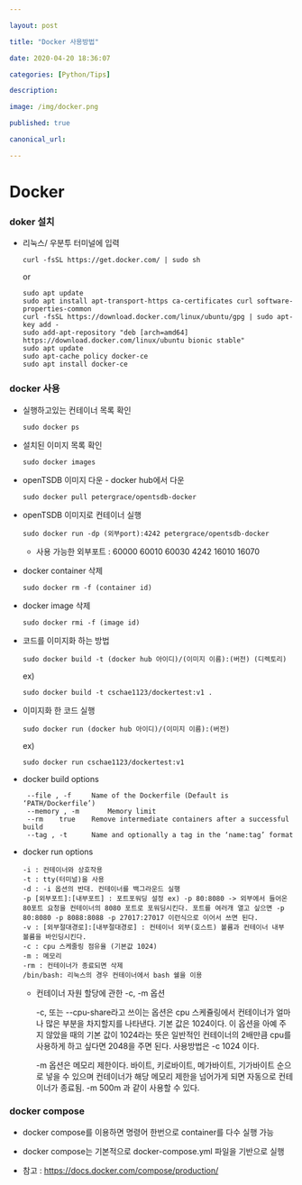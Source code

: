 ```yaml
---

layout: post

title: "Docker 사용방법"

date: 2020-04-20 18:36:07

categories: [Python/Tips]

description:

image: /img/docker.png

published: true

canonical_url:

---
```


# Docker

### doker 설치
  - 리눅스/ 우분투 터미널에 입력
    
        curl -fsSL https://get.docker.com/ | sudo sh

    or

        sudo apt update
        sudo apt install apt-transport-https ca-certificates curl software-properties-common
        curl -fsSL https://download.docker.com/linux/ubuntu/gpg | sudo apt-key add -
        sudo add-apt-repository "deb [arch=amd64] https://download.docker.com/linux/ubuntu bionic stable"
        sudo apt update
        sudo apt-cache policy docker-ce
        sudo apt install docker-ce

### docker 사용

  - 실행하고있는 컨테이너 목록 확인
      
        sudo docker ps

  - 설치된 이미지 목록 확인
        
        sudo docker images

  - openTSDB 이미지 다운 - docker hub에서 다운

        sudo docker pull petergrace/opentsdb-docker

  - openTSDB 이미지로 컨테이너 실행

        sudo docker run -dp (외부port):4242 petergrace/opentsdb-docker
        
      - 사용 가능한 외부포트 : 60000 60010 60030 4242 16010 16070

  - docker container 삭제

        sudo docker rm -f (container id)

  - docker image 삭제
        
        sudo docker rmi -f (image id)

  - 코드를 이미지화 하는 방법

        sudo docker build -t (docker hub 아이디)/(이미지 이름):(버전) (디렉토리)
  
    ex)

        sudo docker build -t cschae1123/dockertest:v1 .

  - 이미지화 한 코드 실행

        sudo docker run (docker hub 아이디)/(이미지 이름):(버전)
  
    ex)

        sudo docker run cschae1123/dockertest:v1

 - docker build options
        
        --file , -f		Name of the Dockerfile (Default is ‘PATH/Dockerfile’)
        --memory , -m		Memory limit
        --rm	true	Remove intermediate containers after a successful build
        --tag , -t		Name and optionally a tag in the ‘name:tag’ format

  - docker run options
      
        -i : 컨테이너와 상호작용
        -t : tty(터미널)을 사용
        -d : -i 옵션의 반대. 컨테이너를 백그라운드 실행
        -p [외부포트]:[내부포트] : 포트포워딩 설정 ex) -p 80:8080 -> 외부에서 들어온 80포트 요청을 컨테이너의 8080 포트로 포워딩시킨다. 포트를 여러개 열고 싶으면 -p 80:8080 -p 8088:8088 -p 27017:27017 이런식으로 이어서 쓰면 된다.
        -v : [외부절대경로]:[내부절대경로] : 컨테이너 외부(호스트) 볼륨과 컨테이너 내부 볼륨을 바인딩시킨다.
        -c : cpu 스케줄링 점유율 (기본값 1024)
        -m : 메모리
        -rm : 컨테이너가 종료되면 삭제
        /bin/bash: 리눅스의 경우 컨테이너에서 bash 쉘을 이용

    - 컨테이너 자원 할당에 관한 -c, -m 옵션 

      -c, 또는 --cpu-share라고 쓰이는 옵션은 cpu 스케쥴링에서 컨테이너가 얼마나 많은 부분을 차지할지를 나타낸다. 기본 값은 1024이다. 이 옵션을 아예 주지 않았을 때의 기본 값이 1024라는 뜻은 일반적인 컨테이너의 2배만큼 cpu를 사용하게 하고 싶다면  2048을 주면 된다. 사용방법은 -c 1024 이다.

      -m 옵션은 메모리 제한이다. 바이트, 키로바이트, 메가바이트, 기가바이트 순으로 넣을 수 있으며 컨테이너가 해당 메모리 제한을 넘어가게 되면 자동으로 컨테이너가 종료됨. -m 500m 과 같이 사용할 수 있다.

### docker compose
  - docker compose를 이용하면 명령어 한번으로 container를 다수 실행 가능
  - docker compose는 기본적으로 docker-compose.yml 파일을 기반으로 실행

  - 참고 : https://docs.docker.com/compose/production/